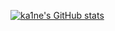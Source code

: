 [![ka1ne's GitHub stats](https://github-readme-stats.vercel.app/api?username=ka1ne&count_private=true&show_icons=true)](https://github.com/ka1ne/github-readme-stats) 
